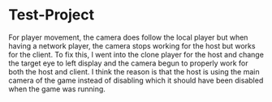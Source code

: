 # Test-Project

For player movement, the camera does follow the local player but when having a network player, the camera stops working for the host but works for the client. To fix this, I went into the clone player for the host and change the target eye to left display and the camera begun to properly work for both the host and client. I think the reason is that the host is using the main camera of the game instead of disabling which it should have been disabled when the game was running.
